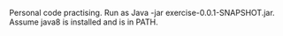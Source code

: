Personal code practising.
Run as Java -jar exercise-0.0.1-SNAPSHOT.jar. Assume java8 is installed and is in PATH.
